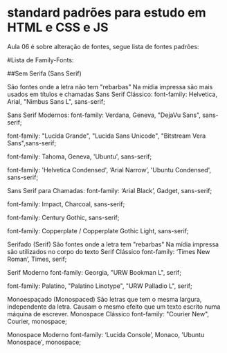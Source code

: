 # standard padrões para estudo em HTML e CSS e JS

Aula 06 é sobre alteração de fontes, segue lista de fontes padrões:


#Lista de Family-Fonts:

##Sem Serifa (Sans Serif)

São fontes onde a letra não tem "rebarbas"
Na mídia impressa são mais usados em títulos e chamadas
Sans Serif Clássico:
font-family: Helvetica, Arial, "Nimbus Sans L", sans-serif;

Sans Serif Modernos:
font-family: Verdana, Geneva, "DejaVu Sans", sans-serif;

font-family: "Lucida Grande", "Lucida Sans Unicode", "Bitstream Vera Sans",sans-serif;

font-family: Tahoma, Geneva, 'Ubuntu', sans-serif;

font-family: 'Helvetica Condensed', ‘Arial Narrow’, 'Ubuntu Condensed', sans-serif;

Sans Serif para Chamadas:
font-family: ‘Arial Black’, Gadget, sans-serif;

font-family: Impact, Charcoal, sans-serif;

font-family: Century Gothic, sans-serif;

font-family: Copperplate / Copperplate Gothic Light, sans-serif;

Serifado (Serif)
São fontes onde a letra tem "rebarbas"
Na mídia impressa são utilizados no corpo do texto
Serif Clássico
font-family: ‘Times New Roman’, Times, serif;

Serif Moderno
font-family: Georgia, "URW Bookman L", serif;

font-family: Palatino, "Palatino Linotype", "URW Palladio L", serif;

Monoespaçado (Monospaced)
São letras que tem o mesma largura, independente da letra.
Causam o mesmo efeito que um texto escrito numa máquina de escrever.
Monospace Clássico
font-family: "Courier New", Courier, monospace;

Monospace Moderno
font-family: ‘Lucida Console’, Monaco, 'Ubuntu Monospace', monospace;

